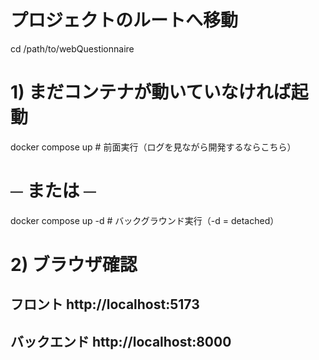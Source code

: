 # プロジェクトのルートへ移動
cd /path/to/webQuestionnaire

# 1) まだコンテナが動いていなければ起動
docker compose up                # 前面実行（ログを見ながら開発するならこちら）
# ─ または ─
docker compose up -d             # バックグラウンド実行（-d = detached）

# 2) ブラウザ確認
##   フロント   http://localhost:5173
##   バックエンド http://localhost:8000